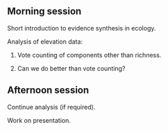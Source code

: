 ##  Morning session

Short introduction to evidence synthesis in ecology.

Analysis of elevation data:

1. Vote counting of components other than richness.

2. Can we do better than vote counting?

## Afternoon session

Continue analysis (if required).

Work on presentation.